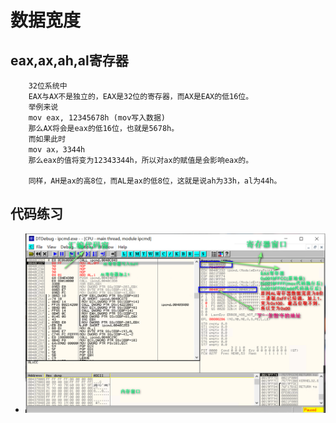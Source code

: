 # 数据宽度

## eax,ax,ah,al寄存器
```
    32位系统中
    EAX与AX不是独立的，EAX是32位的寄存器，而AX是EAX的低16位。
    举例来说
    mov eax, 12345678h (mov写入数据)
    那么AX将会是eax的低16位，也就是5678h。
    而如果此时
    mov ax，3344h
    那么eax的值将变为12343344h，所以对ax的赋值是会影响eax的。

    同样，AH是ax的高8位，而AL是ax的低8位，这就是说ah为33h，al为44h。

```

## 代码练习
* ![](./img/02%20写入al,0xff.png)
